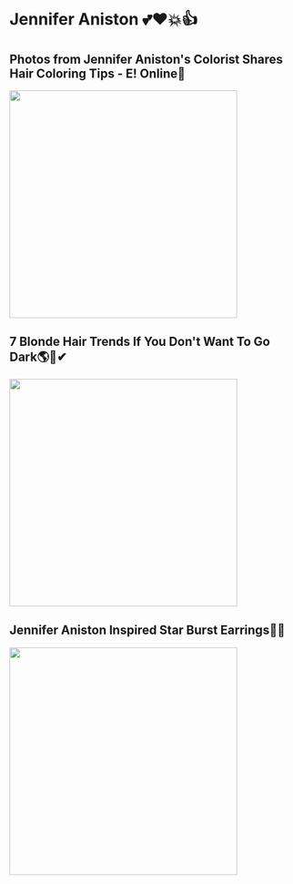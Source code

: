 # Jennifer Aniston  💕❤💥👍

## Photos from Jennifer Aniston's Colorist Shares Hair Coloring Tips - E! Online💛
<img src="https://i.pinimg.com/564x/eb/15/1c/eb151c8846e2dfc60092c23897e71ad0.jpg"   width="400"/>


## 7 Blonde Hair Trends If You Don't Want To Go Dark🌎🌿✔
<img src="https://i.pinimg.com/564x/65/46/5e/65465e910ecffd32934c326295d109aa.jpg"   width="400"/>

## Jennifer Aniston Inspired Star Burst Earrings💋😢
<img src="https://i.pinimg.com/564x/52/eb/0f/52eb0f71b9410e2b365c1b65f4dcf3be.jpg"   width="400"/>
